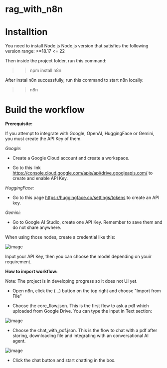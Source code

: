 # rag_with_n8n

# Installtion

You need to install Node.js Node.js version that satisfies the following version range: >=18.17 <= 22

Then inside the project folder, run this command:

>> npm install n8n

After instal n8n successfully, run this command to start n8n locally:

>> n8n

# Build the workflow

**Prerequisite:**

If you attempt to integrate with Google, OpenAI, HuggingFace or Gemini, you must create the API Key of them.

*Google:*

- Create a Google Cloud account and create a workspace.

- Go to this link https://console.cloud.google.com/apis/api/drive.googleapis.com/ to create and enable API Key.

*HuggingFace:*

- Go to this page https://huggingface.co/settings/tokens to create an API key.

*Gemini:*

- Go to Google AI Studio, create one API Key. Remember to save them and do not share anywhere.

When using those nodes, create a credential like this:

![image](https://github.com/user-attachments/assets/9d3c3f8d-3410-42d8-9d0b-dedc3403d04c)

Input your API Key, then you can choose the model depending on youir requirement.


**How to import workflow:**

Note: The project is in developing progress so it does not UI yet.

- Open n8n, click the (...) button on the top right and choose "Import from File"

- Choose the core_flow.json. This is the first flow to ask a pdf which uploaded from Google Drive. You can type the input in Text section:

![image](https://github.com/user-attachments/assets/ab2d59b9-1785-4bf6-ac38-6ecfad18bdd7)

- Choose the chat_with_pdf.json. This is the flow to chat with a pdf after storing, downloading file and integrating with an conversational AI agent.

![image](https://github.com/user-attachments/assets/e9e61f99-2bd2-4552-a025-10f9dc745de4)

- Click the chat button and start chatting in the box.


